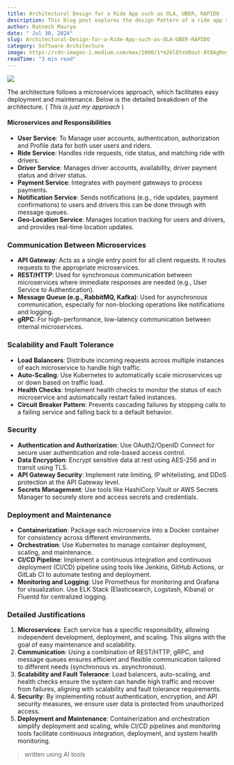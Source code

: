 ```yaml
---
title: Architectural Design for a Ride App such as OLA, UBER, RAPIDO
description: This blog post explores the design Pattern of a ride app such as OLA, UBER, RAPIDO.
author: Ratnesh Maurya
date: " Jul 30, 2024"
slug: Architectural-Design-for-a-Ride-App-such-as-OLA-UBER-RAPIDO
category: Software Architecture
image: https://cdn-images-1.medium.com/max/1000/1*m26l8YxU0out-8t8AgRoyg.jpeg
readTime: "3 min read"
---
```






![](https://cdn-images-1.medium.com/max/1000/1*m26l8YxU0out-8t8AgRoyg.jpeg)

The architecture follows a microservices approach, which facilitates easy deployment and maintenance. Below is the detailed breakdown of the architecture. ( *This is just my approach* )

#### Microservices and Responsibilities

-   **User Service**: To Manage user accounts, authentication, authorization and Profile data for both user users and riders.
-   **Ride Service**: Handles ride requests, ride status, and matching ride with drivers.
-   **Driver Service**: Manages driver accounts, availability, driver payment status and driver status.
-   **Payment Service**: Integrates with payment gateways to process payments.
-   **Notification Service**: Sends notifications (e.g., ride updates, payment confirmations) to users and drivers this can be done through with message queues.
-   **Geo-Location Service**: Manages location tracking for users and drivers, and provides real-time location updates.

### Communication Between Microservices

-   **API Gateway**: Acts as a single entry point for all client requests. It routes requests to the appropriate microservices.
-   **REST/HTTP**: Used for synchronous communication between microservices where immediate responses are needed (e.g., User Service to Authentication).
-   **Message Queue (e.g., RabbitMQ, Kafka)**: Used for asynchronous communication, especially for non-blocking operations like notifications and logging.
-   **gRPC**: For high-performance, low-latency communication between internal microservices.

### Scalability and Fault Tolerance

-   **Load Balancers**: Distribute incoming requests across multiple instances of each microservice to handle high traffic.
-   **Auto-Scaling**: Use Kubernetes to automatically scale microservices up or down based on traffic load.
-   **Health Checks**: Implement health checks to monitor the status of each microservice and automatically restart failed instances.
-   **Circuit Breaker Pattern**: Prevents cascading failures by stopping calls to a failing service and falling back to a default behavior.

### Security

-   **Authentication and Authorization**: Use OAuth2/OpenID Connect for secure user authentication and role-based access control.
-   **Data Encryption**: Encrypt sensitive data at rest using AES-256 and in transit using TLS.
-   **API Gateway Security**: Implement rate limiting, IP whitelisting, and DDoS protection at the API Gateway level.
-   **Secrets Management**: Use tools like HashiCorp Vault or AWS Secrets Manager to securely store and access secrets and credentials.

### Deployment and Maintenance

-   **Containerization**: Package each microservice into a Docker container for consistency across different environments.
-   **Orchestration**: Use Kubernetes to manage container deployment, scaling, and maintenance.
-   **CI/CD Pipeline**: Implement a continuous integration and continuous deployment (CI/CD) pipeline using tools like Jenkins, GitHub Actions, or GitLab CI to automate testing and deployment.
-   **Monitoring and Logging**: Use Prometheus for monitoring and Grafana for visualization. Use ELK Stack (Elasticsearch, Logstash, Kibana) or Fluentd for centralized logging.

### Detailed Justifications

1.  **Microservices**: Each service has a specific responsibility, allowing independent development, deployment, and scaling. This aligns with the goal of easy maintenance and scalability.
2.  **Communication**: Using a combination of REST/HTTP, gRPC, and message queues ensures efficient and flexible communication tailored to different needs (synchronous vs. asynchronous).
3.  **Scalability and Fault Tolerance**: Load balancers, auto-scaling, and health checks ensure the system can handle high traffic and recover from failures, aligning with scalability and fault tolerance requirements.
4.  **Security**: By implementing robust authentication, encryption, and API security measures, we ensure user data is protected from unauthorized access.
5.  **Deployment and Maintenance**: Containerization and orchestration simplify deployment and scaling, while CI/CD pipelines and monitoring tools facilitate continuous integration, deployment, and system health monitoring.

> written using AI tools